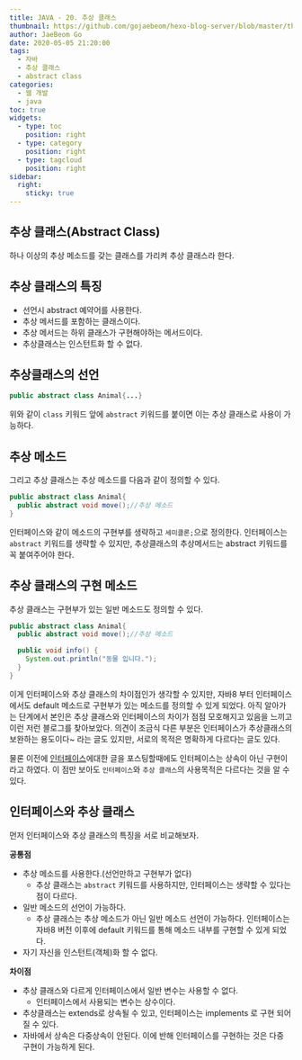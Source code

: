 ```yaml
---
title: JAVA - 20. 추상 클래스
thumbnail: https://github.com/gojaebeom/hexo-blog-server/blob/master/themes/icarus/source/images/%EC%9E%90%EB%B0%94/java-thumbnail.jpg?raw=true
author: JaeBeom Go
date: 2020-05-05 21:20:00
tags:
  - 자바
  - 추상 클래스
  - abstract class
categories:
  - 웹 개발
  - java
toc: true
widgets:
  - type: toc
    position: right
  - type: category
    position: right
  - type: tagcloud
    position: right
sidebar:
  right:
    sticky: true
---
```


## 추상 클래스(Abstract Class)
하나 이상의 추상 메소드를 갖는 클래스를 가리켜 추상 클래스라 한다.<!-- more -->

## 추상 클래스의 특징
- 선언시 abstract 예약어를 사용한다.
- 추상 메서드를 포함하는 클래스이다.
- 추상 메서드는 하위 클래스가 구현해야하는 메서드이다.
- 추상클래스는 인스턴트화 할 수 없다.

## 추상클래스의 선언
```java
public abstract class Animal{...}
```
위와 같이 `class` 키워드 앞에 `abstract` 키워드를 붙이면 이는 추상 클래스로 사용이 가능하다. 

## 추상 메소드
그리고 추상 클래스는 추상 메소드를 다음과 같이 정의할 수 있다.
```java
public abstract class Animal{
  public abstract void move();//추상 메소드
}
```
인터페이스와 같이 메소드의 구현부를 생략하고 `세미클론;`으로 정의한다. 인터페이스는 `abstract` 키워드를 생략할 수 있지만, 추상클래스의 추상메서드는 abstract 키워드를 꼭 붙여주어야 한다. 

## 추상 클래스의 구현 메소드
추상 클래스는 구현부가 있는 일반 메소드도 정의할 수 있다.
```java
public abstract class Animal{
  public abstract void move();//추상 메소드

  public void info() {
    System.out.println("동물 입니다.");
  }
}
```
이게 인터페이스와 추상 클래스의 차이점인가 생각할 수 있지만, 자바8 부터 인터페이스에서도 default 메소드로 구현부가 있는 메소드를 정의할 수 있게 되었다. 아직 알아가는 단계에서 본인은 추상 클래스와 인터페이스의 차이가 점점 모호해지고 있음을 느끼고 이런 저런 블로그를 찾아보았다. 의견이 조금식 다른 부분은 인터페이스가 추상클래스의 보완하는 용도이다~ 라는 글도 있지만, 서로의 목적은 명확하게 다르다는 글도 있다.

물론 이전에 [인터페이스](http://localhost:4000/2020/05/04/java/JAVA-19-%EC%9D%B8%ED%84%B0%ED%8E%98%EC%9D%B4%EC%8A%A4/#%EC%9D%B8%ED%84%B0%ED%8E%98%EC%9D%B4%EC%8A%A4%EB%9E%80)에대한 글을 포스팅할때에도 인터페이스는 상속이 아닌 구현이라고 하였다. 이 점만 보아도 `인터페이스`와 `추상 클래스`의 사용목적은 다르다는 것을 알 수 있다. 

## 인터페이스와 추상 클래스
먼저 인터페이스와 추상 클래스의 특징을 서로 비교해보자.

**공통점**
- 추상 메소드를 사용한다.(선언만하고 구현부가 없다)
  - 추상 클래스는 `abstract` 키워드를 사용하지만, 인터페이스는 생략할 수 있다는 점이 다르다.
- 일반 메소드의 선언이 가능하다.
  - 추상 클래스는 추상 메소드가 아닌 일반 메소드 선언이 가능하다. 인터페이스는 자바8 버전 이후에 default 키워드를 통해 메소드 내부를 구현할 수 있게 되었다.
- 자기 자신을 인스턴트(객체)화 할 수 없다.

**차이점**
- 추상 클래스와 다르게 인터페이스에서 일반 변수는 사용할 수 없다.
  - 인터페이스에서 사용되는 변수는 상수이다.
- 추상클래스는 extends로 상속될 수 있고, 인터페이스는 implements 로 구현 되어질 수 있다.
- 자바에서 상속은 다중상속이 안된다. 이에 반해 인터페이스를 구현하는 것은 다중 구현이 가능하게 된다.
